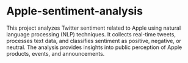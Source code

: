 # Apple-sentiment-analysis
This project analyzes Twitter sentiment related to Apple using natural language processing (NLP) techniques. It collects real-time tweets, processes text data, and classifies sentiment as positive, negative, or neutral. The analysis provides insights into public perception of Apple products, events, and announcements.
